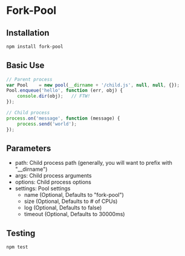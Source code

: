 # Fork-Pool

## Installation

```bash
npm install fork-pool
```

## Basic Use

```javascript
// Parent process
var Pool    = new pool(__dirname + '/child.js', null, null, {});
Pool.enqueue('hello', function (err, obj) {
    console.dir(obj);   // FTW!
});
```

```javascript
// Child process
process.on('message', function (message) {
    process.send('world');
});
```

## Parameters

- path: Child process path (generally, you will want to prefix with "__dirname")
- args: Child process arguments
- options: Child process options
- settings: Pool settings
    - name (Optional, Defaults to "fork-pool")
    - size (Optional, Defaults to # of CPUs)
    - log (Optional, Defaults to false)
    - timeout (Optional, Defaults to 30000ms)

## Testing

```bash
npm test
```